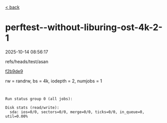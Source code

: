[&lt; back](..)

# perftest--without-liburing-ost-4k-2-1

2025-10-14 08:56:17

refs/heads/test/asan

[f2b9de9](https://github.com/rawstor/librawstor/commit/f2b9de9979f6697ba34d5270ee274d532585fc72)

rw = randrw, bs = 4k, iodepth = 2, numjobs = 1

```


Run status group 0 (all jobs):

Disk stats (read/write):
  sda: ios=0/0, sectors=0/0, merge=0/0, ticks=0/0, in_queue=0, util=0.00%
```
